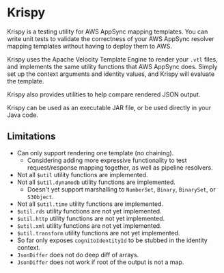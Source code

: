 # Krispy

Krispy is a testing utility for AWS AppSync mapping templates. You can write unit tests to validate the correctness of your AWS AppSync 
resolver mapping templates without having to deploy them to AWS. 

Krispy uses the Apache Velocity Template Engine to render your `.vtl` files, and implements the same utility functions that AWS AppSync does. 
Simply set up the context arguments and identity values, and Krispy will evaluate the template.

Krispy also provides utilities to help compare rendered JSON output.

Krispy can be used as an executable JAR file, or be used directly in your Java code.

## Limitations

* Can only support rendering one template (no chaining).
    * Considering adding more expressive functionality to test request/response mapping together, as well as pipeline resolvers.
* Not all `$util` utility functions are implemented.
* Not all `$util.dynamodb` utility functions are implemented.
    * Doesn't yet support marshalling to `NumberSet`, `Binary`, `BinarySet`, or `S3Object`.
* Not all `$util.time` utility functions are implemented.
* `$util.rds` utility functions are not yet implemented.
* `$util.http` utility functions are not yet implemented.
* `$util.xml` utility functions are not yet implemented.
* `$util.transform` utility functions are not yet implemented.
* So far only exposes `cognitoIdentityId` to be stubbed in the identity context.
* `JsonDiffer` does not do deep diff of arrays.
* `JsonDiffer` does not work if root of the output is not a map.